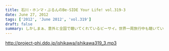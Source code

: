 ```yaml
---
title: 石川・ホンマ・ぶるんのBe-SIDE Your Life! vol.319-3
date: June 27, 2012
tags: ['2012', 'June 2012', 'vol.319']
draft: false
summary: しかしまぁ、意外と全国で聴いてくれているビーサイ。世界一周旅行中も聴いているなんて・・・ネット忘れる生活がしたいＮＡＭＡＥなんですが～～ＮＡＭＡＥ
---
```


http://project-phi.ddo.jp/ishikawa/ishikawa319_3.mp3